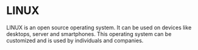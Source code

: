 # LINUX
LINUX is an open source operating system. It can be used on devices like desktops, server and smartphones. This operating system can be customized and is used by individuals and companies.